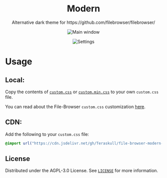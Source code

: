<h1 align="center">
  Modern
</h1>
<p align="center">
    Alternative dark theme for https://github.com/filebrowser/filebrowser/
</p>

<div align="center">

  ![Main window](https://user-images.githubusercontent.com/24798198/146664480-bdd54ca0-e6c2-4cba-ba51-dab0b8f7a28d.png)

  ![Settings](https://user-images.githubusercontent.com/24798198/146664515-f22e34a1-aadb-4820-93c8-c0e57dcac632.png)

</div>


# Usage

## Local:
Copy the contents of [`custom.css`](/custom.css) or [`custom.min.css`](/custom.min.css) to your own `custom.css` file.

You can read about the File-Browser `custom.css` customization [here](https://filebrowser.org/configuration/custom-branding).

## CDN:
Add the following to your `custom.css` file:
```css
@import url("https://cdn.jsdelivr.net/gh/Teraskull/file-browser-modern-theme@master/custom.min.css");
```

## License

Distributed under the AGPL-3.0 License. See [`LICENSE`](/LICENSE) for more information.
